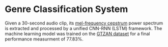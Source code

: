 # Genre Classification System

Given a 30-second audio clip, its [mel-frequency cepstrum](https://en.wikipedia.org/wiki/Mel-frequency_cepstrum) power spectrum is extracted and processed by a unified CNN-RNN (LSTM) framework. The machine learning model was trained on the [GTZAN dataset](https://www.tensorflow.org/datasets/catalog/gtzan) for a final performance measurment of 77.83%.
